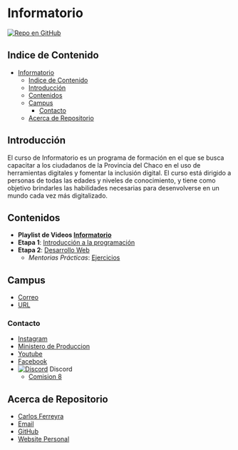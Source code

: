 # Informatorio

[![Repo en GitHub](https://img.shields.io/badge/GitHub-Repository-blue.svg)](https://github.com/carlosferreyra/informatorio)

## Indice de Contenido

- [Informatorio](#informatorio)
  - [Indice de Contenido](#indice-de-contenido)
  - [Introducción](#introducción)
  - [Contenidos](#contenidos)
  - [Campus](#campus)
    - [Contacto](#contacto)
  - [Acerca de Repositorio](#acerca-de-repositorio)

## Introducción

El curso de Informatorio es un programa de formación en el que se busca capacitar a los ciudadanos
de la Provincia del Chaco en el uso de herramientas digitales y fomentar la inclusión digital. El
curso está dirigido a personas de todas las edades y niveles de conocimiento, y tiene como objetivo
brindarles las habilidades necesarias para desenvolverse en un mundo cada vez más digitalizado.

## Contenidos

- **Playlist de Videos
  [Informatorio](https://www.youtube.com/playlist?list=PLxvuVQxok4aI_dkIWXPWOEKE7QszvPdR1)**
- **Etapa 1**: [Introducción a la programación](./Etapa1/README.md)
- **Etapa 2**: [Desarrollo Web](./Etapa2/README.md)
  - _Mentorias Prácticas_: [Ejercicios](../exercises/Etapa2/README.md)

## Campus

- [Correo](informatorio@chaco.gob.ar)
- [URL](https://campus-informatorio.chaco.gob.ar/)

### Contacto

- [Instagram](https://www.instagram.com/informatorio/)
- [Ministero de Produccion](https://produccion.chaco.gov.ar/)
- [Youtube](https://www.youtube.com/@informatorio-)
- [Facebook](https://www.facebook.com/informatorio.chaco)
- [![Discord](https://img.shields.io/badge/Discord-7289DA?style=for-the-badge&logo=discord&logoColor=white)](https://discord.gg/w5NXgPSs)
  Discord
  - [Comision 8](https://discord.gg/w5NXgPSs)

## Acerca de Repositorio

- [Carlos Ferreyra](https://www.linkedin.com/in/eduferreyraok/)
- [Email](mailto:eduferreyraok@gmail.com)
- [GitHub](https://github.com/carlosferreyra)
- [Website Personal](https://www.carlosferreyra.me/)
